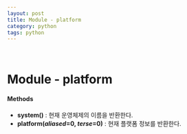 ```yaml
---
layout: post
title: Module - platform
category: python
tags: python
---
```


&nbsp;

# Module - platform

#### Methods

- **system()** : 현재 운영체제의 이름을 반환한다.
- **platform(*aliased*=0, *terse*=0)** : 현재 플랫폼 정보를 반환한다.


